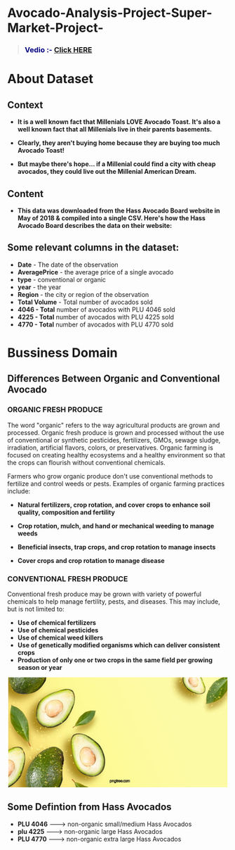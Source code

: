 # Avocado-Analysis-Project-Super-Market-Project-

> <h3><b><span style="color:navy">Vedio :- </span><a href='https://www.youtube.com/watch?v=6fUGwmIuxeg'><b>Click HERE</b></a> </b></h3>  


# **About Dataset**
## Context
*   **It is a well known fact that Millenials LOVE Avocado Toast. It's also a well known fact that all Millenials live in their parents basements.**

*   **Clearly, they aren't buying home because they are buying too much Avocado Toast!**

*   **But maybe there's hope… if a Millenial could find a city with cheap avocados, they could live out the Millenial American Dream.**

## Content
*   **This data was downloaded from the Hass Avocado Board website in May of 2018 & compiled into a single CSV. Here's how the Hass Avocado Board describes the data on their website:**

## **Some relevant columns in the dataset:**

*   **Date** - The date of the observation
*   **AveragePrice** - the average price of a single avocado
*   **type** - conventional or organic
*   **year** - the year
*   **Region** - the city or region of the observation
*   **Total Volume** - Total number of avocados sold
*   **4046 - Total** number of avocados with PLU 4046 sold
*   **4225 - Total** number of avocados with PLU 4225 sold
*   **4770 - Total** number of avocados with PLU 4770 sold


# **Bussiness Domain**

## Differences Between Organic and Conventional Avocado

### **ORGANIC FRESH PRODUCE**
The word "organic" refers to the way agricultural products are grown and processed. Organic fresh produce is grown and processed without the use of conventional or synthetic pesticides, fertilizers, GMOs, sewage sludge, irradiation, artificial flavors, colors, or preservatives. Organic farming is focused on creating healthy ecosystems and a healthy environment so that the crops can flourish without conventional chemicals.

Farmers who grow organic produce don't use conventional methods to fertilize and control weeds or pests. Examples of organic farming practices include:

*   **Natural fertilizers, crop rotation, and cover crops to enhance soil quality, composition and fertility**

*   **Crop rotation, mulch, and hand or mechanical weeding to manage weeds**

*   **Beneficial insects, trap crops, and crop rotation to manage insects**

*   **Cover crops and crop rotation to manage disease**



### **CONVENTIONAL FRESH PRODUCE**

Conventional fresh produce may be grown with variety of powerful chemicals to help manage fertility, pests, and diseases. This may include, but is not limited to:

*   **Use of chemical fertilizers**
*   **Use of chemical pesticides**
*   **Use of chemical weed killers**
*   **Use of genetically modified organisms which can deliver consistent crops**
*   **Production of only one or two crops in the same field per growing season or year**



<center>
<img src="pic2.jpg" alt="" width="500px" height="250px">
</center>

## Some Defintion from Hass Avocados

*   **PLU 4046** ---> non-organic small/medium Hass Avocados
*   **plu 4225** ---> non-organic large Hass Avocados
*   **PLU 4770** ---> non-organic extra large Hass Avocados
